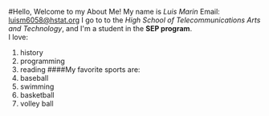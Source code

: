 #Hello, Welcome to my About Me!
My name is _Luis Marin_
Email: luism6058@hstat.org
I go to to the *_High School of Telecommunications Arts and Technology_*, and I'm a student in the **SEP program**.  
I love: 
1. history 
2. programming 
3. reading 
####My favorite sports are: 
1. baseball 
2. swimming 
3. basketball 
4. volley ball 